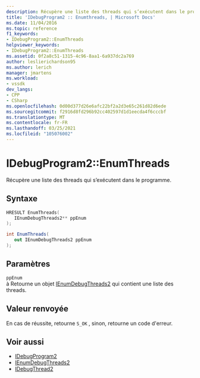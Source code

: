 ```yaml
---
description: Récupère une liste des threads qui s’exécutent dans le programme.
title: 'IDebugProgram2 :: Enumthreads, | Microsoft Docs'
ms.date: 11/04/2016
ms.topic: reference
f1_keywords:
- IDebugProgram2::EnumThreads
helpviewer_keywords:
- IDebugProgram2::EnumThreads
ms.assetid: 0f2a8c51-1315-4c96-8aa1-6a937dc2a769
author: leslierichardson95
ms.author: lerich
manager: jmartens
ms.workload:
- vssdk
dev_langs:
- CPP
- CSharp
ms.openlocfilehash: 0d00d377d26e6afc22bf2a2d3e65c261d82d6ede
ms.sourcegitcommit: f2916d8fd296b92cc402597d1d1eecda4f6cccbf
ms.translationtype: MT
ms.contentlocale: fr-FR
ms.lasthandoff: 03/25/2021
ms.locfileid: "105076002"
---
```

# <a name="idebugprogram2enumthreads"></a>IDebugProgram2::EnumThreads
Récupère une liste des threads qui s’exécutent dans le programme.

## <a name="syntax"></a>Syntaxe

```cpp
HRESULT EnumThreads( 
   IEnumDebugThreads2** ppEnum
);
```

```csharp
int EnumThreads( 
   out IEnumDebugThreads2 ppEnum
);
```

## <a name="parameters"></a>Paramètres
`ppEnum`\
à Retourne un objet [IEnumDebugThreads2](../../../extensibility/debugger/reference/ienumdebugthreads2.md) qui contient une liste des threads.

## <a name="return-value"></a>Valeur renvoyée
 En cas de réussite, retourne `S_OK` , sinon, retourne un code d'erreur.

## <a name="see-also"></a>Voir aussi
- [IDebugProgram2](../../../extensibility/debugger/reference/idebugprogram2.md)
- [IEnumDebugThreads2](../../../extensibility/debugger/reference/ienumdebugthreads2.md)
- [IDebugThread2](../../../extensibility/debugger/reference/idebugthread2.md)
